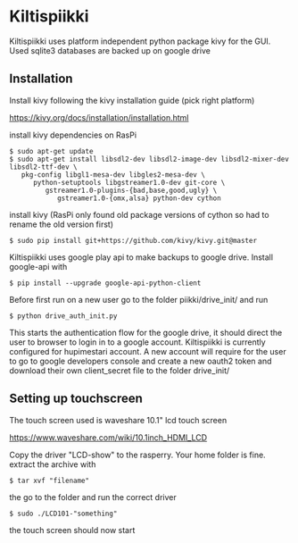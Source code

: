 # Kiltispiikki

Kiltispiikki uses platform independent python package kivy for the GUI. Used sqlite3 databases are backed up on google drive

## Installation

Install kivy following the kivy installation guide (pick right platform) 

https://kivy.org/docs/installation/installation.html

install kivy dependencies on RasPi

```
$ sudo apt-get update
$ sudo apt-get install libsdl2-dev libsdl2-image-dev libsdl2-mixer-dev libsdl2-ttf-dev \
   pkg-config libgl1-mesa-dev libgles2-mesa-dev \
      python-setuptools libgstreamer1.0-dev git-core \
	     gstreamer1.0-plugins-{bad,base,good,ugly} \
		    gstreamer1.0-{omx,alsa} python-dev cython
```

install kivy (RasPi only found old package versions of cython so had to rename the old version first)

```
$ sudo pip install git+https://github.com/kivy/kivy.git@master
```

Kiltispiikki uses google play api to make backups to google drive. Install google-api with

```
$ pip install --upgrade google-api-python-client
```

Before first run on a new user go to the folder piikki/drive_init/ and run 

```
$ python drive_auth_init.py
```

This starts the authentication flow for the google drive, it should direct the user to browser to login in to a google account. Kiltispiikki is currently configured for hupimestari account. A new account will require for the user to go to google developers console and create a new oauth2 token and download their own client_secret file to the folder drive_init/


## Setting up touchscreen

The touch screen used is waveshare 10.1" lcd touch screen 

https://www.waveshare.com/wiki/10.1inch_HDMI_LCD

Copy the driver "LCD-show" to the rasperry. Your home folder is fine. extract the archive with

```
$ tar xvf "filename"
```

the go to the folder and run the correct driver 

```
$ sudo ./LCD101-"something"
```
the touch screen should now start

